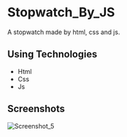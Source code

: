 # Stopwatch_By_JS
A stopwatch made by html, css and js.

## Using Technologies
- Html
- Css
- Js

## Screenshots  
![Screenshot_5](https://user-images.githubusercontent.com/90706926/217268426-1e0ffd07-8184-489d-869f-62cc5a4a763c.png)
